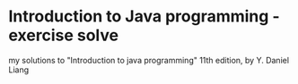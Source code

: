 # Introduction to Java programming - exercise solve
my solutions to "Introduction to java programming" 11th edition, by Y. Daniel Liang
